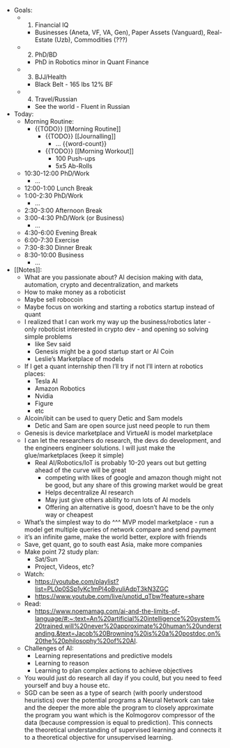 - Goals:
    - 1. Financial IQ
        - Businesses (Aneta, VF, VA, Gen), Paper Assets (Vanguard), Real-Estate (Uzb), Commodities (???)
    - 2. PhD/BD
        - PhD in Robotics minor in Quant Finance
    - 3. BJJ/Health
        - Black Belt - 165 lbs 12% BF
    - 4. Travel/Russian
        - See the world - Fluent in Russian
- Today:
    - Morning Routine:
        - {{TODO}} [[Morning Routine]]
            - {{TODO}} [[Journalling]]
                - ... {{word-count}}
            - {{TODO}} [[Morning Workout]]
                - 100 Push-ups
                - 5x5 Ab-Rolls
    - 10:30-12:00 PhD/Work
        - ...
    - 12:00-1:00 Lunch Break
    - 1:00-2:30 PhD/Work
        - ...
    - 2:30-3:00 Afternoon Break
    - 3:00-4:30 PhD/Work (or Business)
        - ...
    - 4:30-6:00 Evening Break
    - 6:00-7:30 Exercise
    - 7:30-8:30 Dinner Break
    - 8:30-10:00 Business
        - ...
- [[Notes]]:
    - What are you passionate about? AI decision making with data, automation, crypto and decentralization, and markets
    - How to make money as a roboticist
    - Maybe sell robocoin
    - Maybe focus on working and starting a robotics startup instead of quant
    - I realized that I can work my way up the business/robotics later - only roboticist interested in crypto dev - and opening so solving simple problems
        - like Sev said
        - Genesis might be a good startup start or AI Coin
        - Leslie’s Marketplace of models
    - If I get a quant internship then I’ll try if not I’ll intern at robotics places:
        - Tesla AI
        - Amazon Robotics
        - Nvidia
        - Figure
        - etc
    - AIcoin/ibit can be used to query Detic and Sam models
        - Detic and Sam are open source just need people to run them
    - Genesis is device marketplace and VirtueAI is model marketplace
    - I can let the researchers do research, the devs do development, and the engineers engineer solutions. I will just make the glue/marketplaces (keep it simple)
        - Real AI/Robotics/IoT is probably 10-20 years out but getting ahead of the curve will be great
            - competing with likes of google and amazon though might not be good, but any share of this growing market would be great
            - Helps decentralize AI research
            - May just give others ability to run lots of AI models
            - Offering an alternative is good, doesn’t have to be the only way or cheapest
    - What’s the simplest way to do ^^^ MVP model marketplace - run a model get multiple queries of network compare and send payment
    - it’s an infinite game, make the world better, explore with friends
    - Save, get quant, go to south east Asia, make more companies
    - Make point 72 study plan:
        - Sat/Sun
        - Project, Videos, etc?
    - Watch:
        - https://youtube.com/playlist?list=PL0p0SSp1yKc1mPl4oBvuIiAdpT3kN3ZGC
        - https://www.youtube.com/live/unotid_qTbw?feature=share
    - Read:
        - https://www.noemamag.com/ai-and-the-limits-of-language/#:~:text=An%20artificial%20intelligence%20system%20trained,will%20never%20approximate%20human%20understanding.&text=Jacob%20Browning%20is%20a%20postdoc,on%20the%20philosophy%20of%20AI.
    - Challenges of AI:
        - Learning representations and predictive models
        - Learning to reason
        - Learning to plan complex actions to achieve objectives
    - You would just do research all day if you could, but you need to feed yourself and buy a house etc.
    - SGD can be seen as a type of search (with poorly understood heuristics) over the potential programs a Neural Network can take and the deeper the more able the program to closely approximate the program you want which is the Kolmogorov compressor of the data (because compression is equal to prediction). This connects the theoretical understanding of supervised learning and connects it to a theoretical objective for unsupervised learning.
